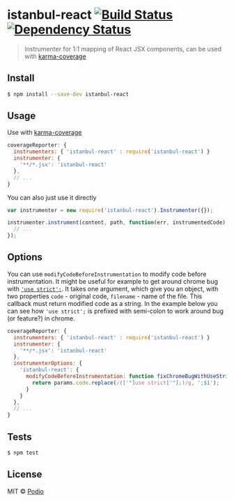 # istanbul-react [![Build Status](http://img.shields.io/travis/podio/istanbul-react.svg?style=flat-square)](https://travis-ci.org/podio/istanbul-react) [![Dependency Status](http://img.shields.io/gemnasium/podio/istanbul-react.svg?style=flat-square)](https://gemnasium.com/podio/istanbul-react)
> Instrumenter for 1:1 mapping of React JSX components, can be used with [karma-coverage](https://github.com/karma-runner/karma-coverage)

## Install

```sh
$ npm install --save-dev istanbul-react
```

## Usage

Use with [karma-coverage](https://github.com/karma-runner/karma-coverage#instrumenter)

```js
coverageReporter: {
  instrumenters: { 'istanbul-react' : require('istanbul-react') }
  instrumenter: {
    '**/*.jsx': 'istanbul-react'
  },
  // ...
}
```

You can also just use it directly

```js
var instrumenter = new require('istanbul-react').Instrumenter({});

instrumenter.instrument(content, path, function(err, instrumentedCode) {
  // ...
});
```

## Options

You can use `modifyCodeBeforeInstrumentation` to modify code before instrumentation. It might be useful for example to get around chrome bug with [`'use strict';`](https://github.com/podio/istanbul-react/issues/3). It takes one argument, which give you an object, with two properties `code` - original code, `filename` - name of the file. This callback must return modified code as a string. In the example below you can see how `'use strict';` is prefixed with semi-colon to work around bug (or feature?) in chrome.

```js
coverageReporter: {
  instrumenters: { 'istanbul-react' : require('istanbul-react') }
  instrumenter: {
    '**/*.jsx': 'istanbul-react'
  },
  instrumenterOptions: {
    'istanbul-react': {
      modifyCodeBeforeInstrumentation: function fixChromeBugWithUseStrict(params) {
        return params.code.replace(/(['"]use strict['"];)/g, ';$1');
      }
    }
  },
  // ...
}
```

## Tests

```sh
$ npm test
```

## License

MIT © [Podio](https://podio.com)
